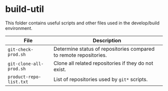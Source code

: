 # build-util #

This folder contains useful scripts and other files used in the develop/build environment.

| **File** | **Description** |
| -- | -- |
| `git-check-prod.sh` | Determine status of repositories compared to remote repositories. |
| `git-clone-all-prod.sh` | Clone all related repositories if they do not exist. |
| `product-repo-list.txt` | List of repositories used by `git*` scripts. |
